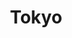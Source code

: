 ---
title: Tokyo
category: Asia
image: /assets/list_images/placeholder.png
maps_url: https://maps.app.goo.gl/RqXD3H6H9XC7jzNV7
---